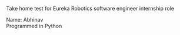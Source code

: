 Take home test for Eureka Robotics software engineer internship role

Name: Abhinav\
Programmed in Python
